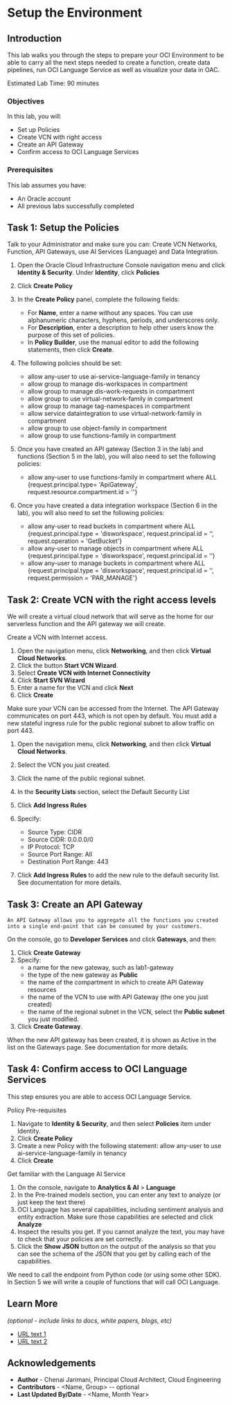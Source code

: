 # Setup the Environment

## Introduction

This lab walks you through the steps to prepare your OCI Environment to be able to carry all the next steps needed to create a function, create data pipelines, run OCI Language Service as well as visualize your data in OAC.

Estimated Lab Time: 90 minutes

### Objectives

In this lab, you will:
* Set up Policies
* Create VCN with right access
* Create an API Gateway
* Confirm access to OCI Language Services


### Prerequisites

This lab assumes you have:
* An Oracle account
* All previous labs successfully completed


## Task 1: Setup the Policies

Talk to your Administrator and make sure you can: Create VCN Networks, Function, API Gateways, use AI Services (Language) and Data Integration.

1.	Open the Oracle Cloud Infrastructure Console navigation menu and click **Identity & Security**. Under **Identity**, click **Policies**

2.	Click **Create Policy**

3.	In the **Create Policy** panel, complete the following fields:
    * For **Name**, enter a name without any spaces. You can use alphanumeric characters, hyphens, periods, and underscores only.
    * For **Description**, enter a description to help other users know the purpose of this set of policies.
    * In **Policy Builder**, use the manual editor to add the following statements, then click **Create**.

4.	The following policies should be set:
    * allow any-user to use ai-service-language-family in tenancy
    * allow group <group-name> to manage dis-workspaces in compartment <compartment-name>
    * allow group <group-name> to manage dis-work-requests in compartment <group-name>
    * allow group <group-name> to use virtual-network-family in compartment <group-name>
    * allow group <group-name> to manage tag-namespaces in compartment <group-name>
    * allow service dataintegration to use virtual-network-family in compartment <group-name>
    * allow group <group-name> to use object-family in compartment <group-name>
    * allow group <group-name> to use functions-family in compartment <group-name>

5.	Once you have created an API gateway (Section 3 in the lab) and functions (Section 5 in the lab), you will also need to set the following policies:
    * allow any-user to use functions-family in compartment <functions-compartment-name> where ALL {request.principal.type= 'ApiGateway', request.resource.compartment.id = '<api-gateway-compartment-OCID>'}

6.	Once you have created a data integration workspace (Section 6 in the lab), you will also need to set the following policies:
    * allow any-user to read buckets in compartment <group-name> where ALL {request.principal.type = 'disworkspace', request.principal.id = ‘<data-integration-workspace-ocid>‘, request.operation = 'GetBucket'}
    * allow any-user to manage objects in compartment <group-name> where ALL {request.principal.type = 'disworkspace', request.principal.id = ‘<data-integration-workspace-ocid>‘}
    * allow any-user to manage buckets in compartment <group-name> where ALL {request.principal.type = 'disworkspace', request.principal.id = ‘<data-integration-workspace-ocid>‘, request.permission =   'PAR_MANAGE'}


## Task 2: Create VCN with the right access levels

We will create a virtual cloud network that will serve as the home for our serverless function and the API gateway we will create.

Create a VCN with Internet access.
1.	Open the navigation menu, click **Networking**, and then click **Virtual Cloud Networks**.
2.	Click the button **Start VCN Wizard**.
3.	Select **Create VCN with Internet Connectivity**
4.	Click **Start SVN Wizard**
5.	Enter a name for the VCN and click **Next**
6.	Click **Create**

Make sure your VCN can be accessed from the Internet.
The API Gateway communicates on port 443, which is not open by default. You must add a new stateful ingress rule for the public regional subnet to allow traffic on port 443.
1.	Open the navigation menu, click **Networking**, and then click **Virtual Cloud Networks**.
2.	Select the VCN you just created.
3.	Click the name of the public regional subnet.
4.	In the **Security Lists** section, select the Default Security List
5.	Click **Add Ingress Rules**
6.	Specify:
    * Source Type: CIDR
    * Source CIDR: 0.0.0.0/0
    * IP Protocol: TCP
    * Source Port Range: All
    * Destination Port Range: 443

7.	Click **Add Ingress Rules** to add the new rule to the default security list.
    See documentation for more details.

## Task 3: Create an API Gateway
    An API Gateway allows you to aggregate all the functions you created into a single end-point that can be consumed by your customers.

On the console, go to **Developer Services** and click **Gateways**, and then:
1.	Click **Create Gateway**
2.	Specify:
    * a name for the new gateway, such as lab1-gateway
    * the type of the new gateway as **Public**
    * the name of the compartment in which to create API Gateway resources
    * the name of the VCN to use with API Gateway (the one you just created)
    * the name of the regional subnet in the VCN, select the **Public subnet** you just modified.
3.	Click **Create Gateway**.

When the new API gateway has been created, it is shown as Active in the list on the Gateways page.
See documentation for more details.


## Task 4: Confirm access to OCI Language Services
This step ensures you are able to access OCI Language Service.

Policy Pre-requisites
1.	Navigate to **Identity & Security**, and then select **Policies** item under Identity.
2.	Click **Create Policy**
3.	Create a new Policy with the following statement:
    allow any-user to use ai-service-language-family in tenancy
4.	Click **Create**

Get familiar with the Language AI Service
1.	On the console, navigate to **Analytics & AI** > **Language**
2.	In the Pre-trained models section, you can enter any text to analyze (or just keep the text there)
3.	OCI Language has several capabilities, including sentiment analysis and entity extraction.
    Make sure those capabilities are selected and click **Analyze**
4.	Inspect the results you get. If you cannot analyze the text, you may have to check that your policies are set correctly.
5.	Click the **Show JSON** button on the output of the analysis so that you can see the schema of the JSON that you get by calling each of the capabilities.

We need to call the endpoint from Python code (or using some other SDK). In Section 5 we will write a couple of functions that will call OCI Language.


## Learn More

*(optional - include links to docs, white papers, blogs, etc)*

* [URL text 1](http://docs.oracle.com)
* [URL text 2](http://docs.oracle.com)

## Acknowledgements
* **Author** - Chenai Jarimani, Principal Cloud Architect, Cloud Engineering
* **Contributors** -  <Name, Group> -- optional
* **Last Updated By/Date** - <Name, Month Year>
